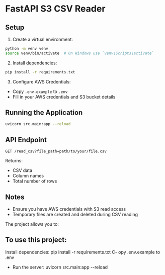 # FastAPI S3 CSV Reader

## Setup

1. Create a virtual environment:
```bash
python -m venv venv
source venv/bin/activate  # On Windows use `venv\Scripts\activate`
```

2. Install dependencies:
```bash
pip install -r requirements.txt
```

3. Configure AWS Credentials:
- Copy `.env.example` to `.env`
- Fill in your AWS credentials and S3 bucket details

## Running the Application

```bash
uvicorn src.main:app --reload
```

## API Endpoint

`GET /read_csv?file_path=path/to/your/file.csv`

Returns:
- CSV data
- Column names
- Total number of rows

## Notes
- Ensure you have AWS credentials with S3 read access
- Temporary files are created and deleted during CSV reading

The project allows you to:

## To use this project:

Install dependencies: pip install -r requirements.txt
C- opy .env.example to .env 
- Run the server: uvicorn src.main:app --reload 